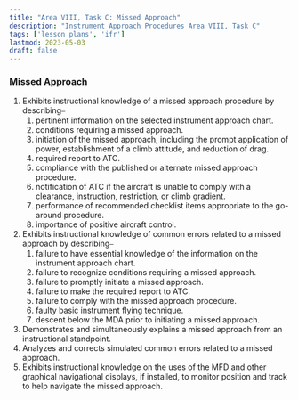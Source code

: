 ```yaml
---
title: "Area VIII, Task C: Missed Approach"
description: "Instrument Approach Procedures Area VIII, Task C"
tags: ['lesson plans', 'ifr']
lastmod: 2023-05-03
draft: false
---
```

### Missed Approach

1. Exhibits instructional knowledge of a missed approach procedure by describing⎯
   1. pertinent information on the selected instrument approach chart. 
   2. conditions requiring a missed approach. 
   3. initiation of the missed approach, including the prompt application of power, establishment of a climb attitude, and reduction of drag. 
   4. required report to ATC. 
   5. compliance with the published or alternate missed approach procedure. 
   6. notification of ATC if the aircraft is unable to comply with a clearance, instruction, restriction, or climb gradient. 
   7. performance of recommended checklist items appropriate to the go-around procedure. 
   8. importance of positive aircraft control. 
2. Exhibits instructional knowledge of common errors related to a missed approach by describing⎯
   1. failure to have essential knowledge of the information on the instrument approach chart. 
   2. failure to recognize conditions requiring a missed approach. 
   3. failure to promptly initiate a missed approach. 
   4. failure to make the required report to ATC. 
   5. failure to comply with the missed approach procedure. 
   6. faulty basic instrument flying technique. 
   7. descent below the MDA prior to initiating a missed approach. 
3. Demonstrates and simultaneously explains a missed approach from an instructional standpoint. 
4. Analyzes and corrects simulated common errors related to a missed approach. 
5. Exhibits instructional knowledge on the uses of the MFD and other graphical navigational displays, if installed, to monitor position and track to help navigate the missed approach.